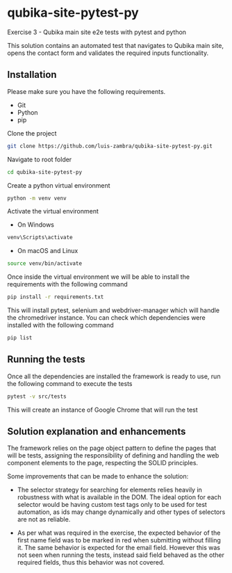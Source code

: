 # qubika-site-pytest-py
Exercise 3 - Qubika main site e2e tests with pytest and python

This solution contains an automated test that navigates to Qubika main site, opens the contact form and validates the required inputs functionality.

## Installation
Please make sure you have the following requirements.
- Git
- Python
- pip

Clone the project
```sh
git clone https://github.com/luis-zambra/qubika-site-pytest-py.git
```
Navigate to root folder
```sh
cd qubika-site-pytest-py
```
Create a python virtual environment
```sh
python -m venv venv
```
Activate the virtual environment
- On Windows
```sh
venv\Scripts\activate
```
- On macOS and Linux
```sh
source venv/bin/activate
```
Once inside the virtual environment we will be able to install the requirements with the following command
```sh
pip install -r requirements.txt
```
This will install pytest, selenium and webdriver-manager which will handle the chromedriver instance. You can check which dependencies were installed with the following command
```sh
pip list
```

## Running the tests
Once all the dependencies are installed the framework is ready to use, run the following command to execute the tests
```sh
pytest -v src/tests
```
This will create an instance of Google Chrome that will run the test

## Solution explanation and enhancements

The framework relies on the page object pattern to define the pages that will be tests, assigning the responsibility of defining and handling the web component elements to the page, respecting the SOLID principles.

Some improvements that can be made to enhance the solution:
- The selector strategy for searching for elements relies heavily in robustness with what is available in the DOM. The ideal option for each selector would be having custom test tags only to be used for test automation, as ids may change dynamically and other types of selectors are not as reliable.

- As per what was required in the exercise, the expected behavior of the first name field was to be marked in red when submitting without filling it. The same behavior is expected for the email field. However this was not seen when running the tests, instead said field behaved as the other required fields, thus this behavior was not covered.
